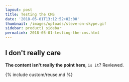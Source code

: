 ```yaml
---
layout: post
title: Testing the CMS
date: '2018-05-01T13:12:52+02:00'
thumbnail: /images/uploads/steve-on-skype.gif
sidebar: product1_sidebar
permalink: 2018-05-01-testing-the-cms.html
---
```

## I don't really care

**The content isn't really the point here**, `is it`? Reviewed.

{% include custom/reuse.md %}
